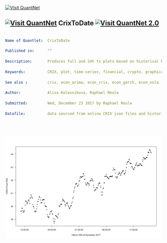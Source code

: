 [<img src="https://github.com/QuantLet/Styleguide-and-FAQ/blob/master/pictures/banner.png" width="888" alt="Visit QuantNet">](http://quantlet.de/)

## [<img src="https://github.com/QuantLet/Styleguide-and-FAQ/blob/master/pictures/qloqo.png" alt="Visit QuantNet">](http://quantlet.de/) **CrixToDate** [<img src="https://github.com/QuantLet/Styleguide-and-FAQ/blob/master/pictures/QN2.png" width="60" alt="Visit QuantNet 2.0">](http://quantlet.de/)

```yaml

Name of Quantlet:  CrixToDate
 
Published in:      ""
  
Description:       Produces full and 24h ts plots based on historical hf CRIX data (CRIX Plot)
 
Keywords:          CRIX, plot, time-series, financial, crypto, graphical representation, data visualization

See also :         crix, econ_arima, econ_crix, econ_garch, econ_vola

Author:            Alisa Kolesnikova, Raphael Reule
  
Submitted:         Wed, December 23 2017 by Raphael Reule
  
Datafile:          data sourced from online CRIX json files and historic data provided


  

```

![Picture1](CRIX_AfterShock_24_25_122017.png)